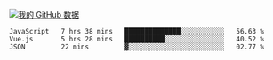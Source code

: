 [![我的 GitHub 数据](https://github-readme-stats.vercel.app/api?username=unbrain&?theme=dark)]()

<!--START_SECTION:waka-->
```text
JavaScript   7 hrs 38 mins   ██████████████░░░░░░░░░░░   56.63 % 
Vue.js       5 hrs 28 mins   ██████████░░░░░░░░░░░░░░░   40.52 % 
JSON         22 mins         ▓░░░░░░░░░░░░░░░░░░░░░░░░   02.77 % 
```
<!--END_SECTION:waka-->
